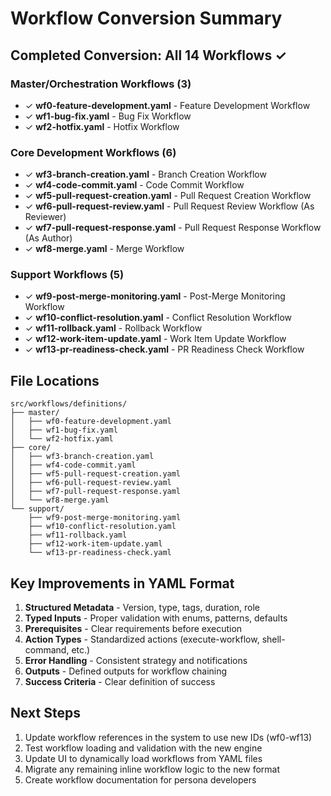 # Workflow Conversion Summary

## Completed Conversion: All 14 Workflows ✓

### Master/Orchestration Workflows (3)
- ✓ **wf0-feature-development.yaml** - Feature Development Workflow
- ✓ **wf1-bug-fix.yaml** - Bug Fix Workflow
- ✓ **wf2-hotfix.yaml** - Hotfix Workflow

### Core Development Workflows (6)
- ✓ **wf3-branch-creation.yaml** - Branch Creation Workflow
- ✓ **wf4-code-commit.yaml** - Code Commit Workflow
- ✓ **wf5-pull-request-creation.yaml** - Pull Request Creation Workflow
- ✓ **wf6-pull-request-review.yaml** - Pull Request Review Workflow (As Reviewer)
- ✓ **wf7-pull-request-response.yaml** - Pull Request Response Workflow (As Author)
- ✓ **wf8-merge.yaml** - Merge Workflow

### Support Workflows (5)
- ✓ **wf9-post-merge-monitoring.yaml** - Post-Merge Monitoring Workflow
- ✓ **wf10-conflict-resolution.yaml** - Conflict Resolution Workflow
- ✓ **wf11-rollback.yaml** - Rollback Workflow
- ✓ **wf12-work-item-update.yaml** - Work Item Update Workflow
- ✓ **wf13-pr-readiness-check.yaml** - PR Readiness Check Workflow

## File Locations

```
src/workflows/definitions/
├── master/
│   ├── wf0-feature-development.yaml
│   ├── wf1-bug-fix.yaml
│   └── wf2-hotfix.yaml
├── core/
│   ├── wf3-branch-creation.yaml
│   ├── wf4-code-commit.yaml
│   ├── wf5-pull-request-creation.yaml
│   ├── wf6-pull-request-review.yaml
│   ├── wf7-pull-request-response.yaml
│   └── wf8-merge.yaml
└── support/
    ├── wf9-post-merge-monitoring.yaml
    ├── wf10-conflict-resolution.yaml
    ├── wf11-rollback.yaml
    ├── wf12-work-item-update.yaml
    └── wf13-pr-readiness-check.yaml
```

## Key Improvements in YAML Format

1. **Structured Metadata** - Version, type, tags, duration, role
2. **Typed Inputs** - Proper validation with enums, patterns, defaults
3. **Prerequisites** - Clear requirements before execution
4. **Action Types** - Standardized actions (execute-workflow, shell-command, etc.)
5. **Error Handling** - Consistent strategy and notifications
6. **Outputs** - Defined outputs for workflow chaining
7. **Success Criteria** - Clear definition of success

## Next Steps

1. Update workflow references in the system to use new IDs (wf0-wf13)
2. Test workflow loading and validation with the new engine
3. Update UI to dynamically load workflows from YAML files
4. Migrate any remaining inline workflow logic to the new format
5. Create workflow documentation for persona developers